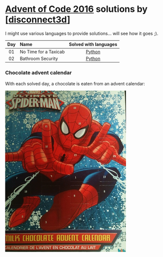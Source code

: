 [Advent of Code 2016](http://adventofcode.com) solutions by [[disconnect3d](http://disconnect3d.pl/)]
========================

I might use various languages to provide solutions... will see how it goes ;).

| Day | Name                                           | Solved with languages                        |
|:---:|:-----------------------------------------------|:--------------------------------------------:|
| 01  | No Time for a Taxicab                          | [Python](day01/main.py)                      |
| 02  | Bathroom Security                              | [Python](day02/main.py)                      |

[day1]: http://adventofcode.com/2016/day/1
[day2]: http://adventofcode.com/2016/day/2


### Chocolate advent calendar
With each solved day, a chocolate is eaten from an advent calendar:

![My chocolate advent calendar](advent_calendar.gif)
